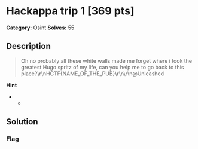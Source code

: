 # Hackappa trip 1 [369 pts]

**Category:** Osint
**Solves:** 55

## Description
>Oh no probably all these white walls made me forget where i took the greatest Hugo spritz of my life, can you help me to go back to this place?\r\nHCTF{NAME_OF_THE_PUB}\r\n\r\n@Unleashed

**Hint**
* -

## Solution

### Flag

